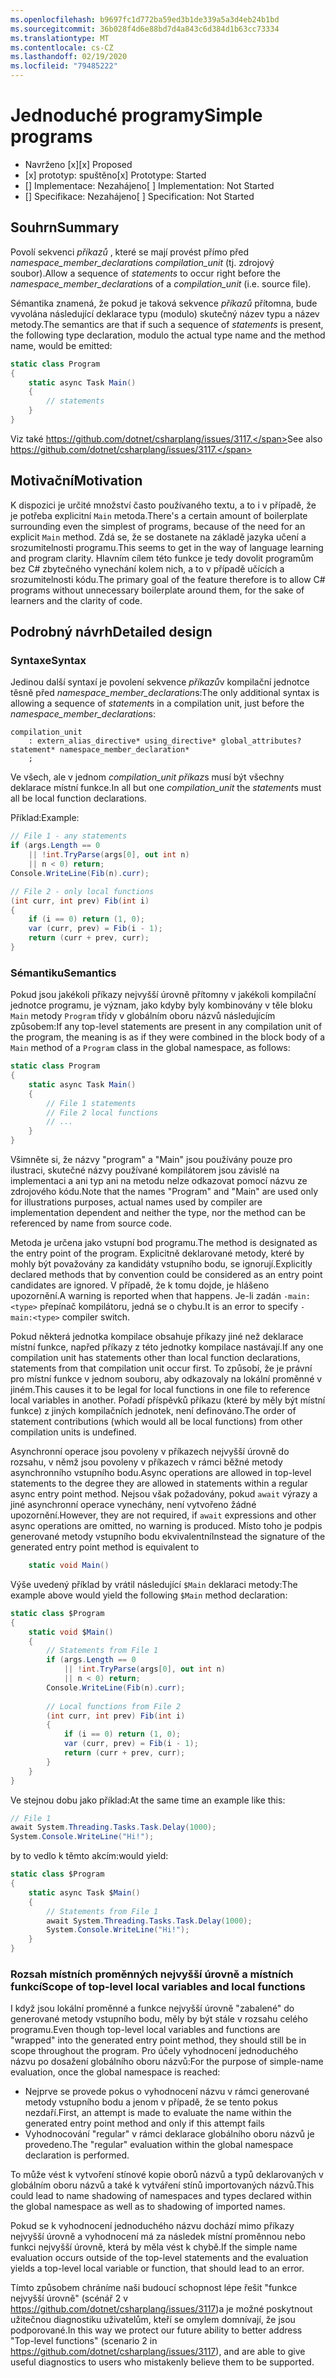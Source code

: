 ```yaml
---
ms.openlocfilehash: b9697fc1d772ba59ed3b1de339a5a3d4eb24b1bd
ms.sourcegitcommit: 36b028f4d6e88bd7d4a843c6d384d1b63cc73334
ms.translationtype: MT
ms.contentlocale: cs-CZ
ms.lasthandoff: 02/19/2020
ms.locfileid: "79485222"
---
```

# <a name="simple-programs"></a><span data-ttu-id="bf71d-101">Jednoduché programy</span><span class="sxs-lookup"><span data-stu-id="bf71d-101">Simple programs</span></span>

* <span data-ttu-id="bf71d-102">Navrženo [x]</span><span class="sxs-lookup"><span data-stu-id="bf71d-102">[x] Proposed</span></span>
* <span data-ttu-id="bf71d-103">[x] prototyp: spuštěno</span><span class="sxs-lookup"><span data-stu-id="bf71d-103">[x] Prototype: Started</span></span>
* <span data-ttu-id="bf71d-104">[] Implementace: Nezahájeno</span><span class="sxs-lookup"><span data-stu-id="bf71d-104">[ ] Implementation: Not Started</span></span>
* <span data-ttu-id="bf71d-105">[] Specifikace: Nezahájeno</span><span class="sxs-lookup"><span data-stu-id="bf71d-105">[ ] Specification: Not Started</span></span>

## <a name="summary"></a><span data-ttu-id="bf71d-106">Souhrn</span><span class="sxs-lookup"><span data-stu-id="bf71d-106">Summary</span></span>
[summary]: #summary

<span data-ttu-id="bf71d-107">Povolí sekvenci *příkazů* , které se mají provést přímo před *namespace_member_declaration*s *compilation_unit* (tj. zdrojový soubor).</span><span class="sxs-lookup"><span data-stu-id="bf71d-107">Allow a sequence of *statements* to occur right before the *namespace_member_declaration*s of a *compilation_unit* (i.e. source file).</span></span>

<span data-ttu-id="bf71d-108">Sémantika znamená, že pokud je taková sekvence *příkazů* přítomna, bude vyvolána následující deklarace typu (modulo) skutečný název typu a název metody.</span><span class="sxs-lookup"><span data-stu-id="bf71d-108">The semantics are that if such a sequence of *statements* is present, the following type declaration, modulo the actual type name and the method name, would be emitted:</span></span>

``` c#
static class Program
{
    static async Task Main()
    {
        // statements
    }
}
```

<span data-ttu-id="bf71d-109">Viz také https://github.com/dotnet/csharplang/issues/3117.</span><span class="sxs-lookup"><span data-stu-id="bf71d-109">See also https://github.com/dotnet/csharplang/issues/3117.</span></span>

## <a name="motivation"></a><span data-ttu-id="bf71d-110">Motivační</span><span class="sxs-lookup"><span data-stu-id="bf71d-110">Motivation</span></span>
[motivation]: #motivation

<span data-ttu-id="bf71d-111">K dispozici je určité množství často používaného textu, a to i v případě, že je potřeba explicitní `Main` metoda.</span><span class="sxs-lookup"><span data-stu-id="bf71d-111">There's a certain amount of boilerplate surrounding even the simplest of programs, because of the need for an explicit `Main` method.</span></span> <span data-ttu-id="bf71d-112">Zdá se, že se dostanete na základě jazyka učení a srozumitelnosti programu.</span><span class="sxs-lookup"><span data-stu-id="bf71d-112">This seems to get in the way of language learning and program clarity.</span></span> <span data-ttu-id="bf71d-113">Hlavním cílem této funkce je tedy dovolit programům bez C# zbytečného vynechání kolem nich, a to v případě učících a srozumitelnosti kódu.</span><span class="sxs-lookup"><span data-stu-id="bf71d-113">The primary goal of the feature therefore is to allow C# programs without unnecessary boilerplate around them, for the sake of learners and the clarity of code.</span></span>

## <a name="detailed-design"></a><span data-ttu-id="bf71d-114">Podrobný návrh</span><span class="sxs-lookup"><span data-stu-id="bf71d-114">Detailed design</span></span>
[design]: #detailed-design

### <a name="syntax"></a><span data-ttu-id="bf71d-115">Syntaxe</span><span class="sxs-lookup"><span data-stu-id="bf71d-115">Syntax</span></span>

<span data-ttu-id="bf71d-116">Jedinou další syntaxí je povolení sekvence *příkazů*v kompilační jednotce těsně před *namespace_member_declaration*s:</span><span class="sxs-lookup"><span data-stu-id="bf71d-116">The only additional syntax is allowing a sequence of *statement*s in a compilation unit, just before the *namespace_member_declaration*s:</span></span>

``` antlr
compilation_unit
    : extern_alias_directive* using_directive* global_attributes? statement* namespace_member_declaration*
    ;
```

<span data-ttu-id="bf71d-117">Ve všech, ale v jednom *compilation_unit* *příkaz*s musí být všechny deklarace místní funkce.</span><span class="sxs-lookup"><span data-stu-id="bf71d-117">In all but one *compilation_unit* the *statement*s must all be local function declarations.</span></span> 

<span data-ttu-id="bf71d-118">Příklad:</span><span class="sxs-lookup"><span data-stu-id="bf71d-118">Example:</span></span>

``` c#
// File 1 - any statements
if (args.Length == 0
    || !int.TryParse(args[0], out int n)
    || n < 0) return;
Console.WriteLine(Fib(n).curr);

// File 2 - only local functions
(int curr, int prev) Fib(int i)
{
    if (i == 0) return (1, 0);
    var (curr, prev) = Fib(i - 1);
    return (curr + prev, curr);
}
```

### <a name="semantics"></a><span data-ttu-id="bf71d-119">Sémantiku</span><span class="sxs-lookup"><span data-stu-id="bf71d-119">Semantics</span></span>

<span data-ttu-id="bf71d-120">Pokud jsou jakékoli příkazy nejvyšší úrovně přítomny v jakékoli kompilační jednotce programu, je význam, jako kdyby byly kombinovány v těle bloku `Main` metody `Program` třídy v globálním oboru názvů následujícím způsobem:</span><span class="sxs-lookup"><span data-stu-id="bf71d-120">If any top-level statements are present in any compilation unit of the program, the meaning is as if they were combined in the block body of a `Main` method of a `Program` class in the global namespace, as follows:</span></span>

``` c#
static class Program
{
    static async Task Main()
    {
        // File 1 statements
        // File 2 local functions
        // ...
    }
}
```

<span data-ttu-id="bf71d-121">Všimněte si, že názvy "program" a "Main" jsou používány pouze pro ilustraci, skutečné názvy používané kompilátorem jsou závislé na implementaci a ani typ ani na metodu nelze odkazovat pomocí názvu ze zdrojového kódu.</span><span class="sxs-lookup"><span data-stu-id="bf71d-121">Note that the names "Program" and "Main" are used only for illustrations purposes, actual names used by compiler are implementation dependent and neither the type, nor the method can be referenced by name from source code.</span></span>

<span data-ttu-id="bf71d-122">Metoda je určena jako vstupní bod programu.</span><span class="sxs-lookup"><span data-stu-id="bf71d-122">The method is designated as the entry point of the program.</span></span> <span data-ttu-id="bf71d-123">Explicitně deklarované metody, které by mohly být považovány za kandidáty vstupního bodu, se ignorují.</span><span class="sxs-lookup"><span data-stu-id="bf71d-123">Explicitly declared methods that by convention could be considered as an entry point candidates are ignored.</span></span> <span data-ttu-id="bf71d-124">V případě, že k tomu dojde, je hlášeno upozornění.</span><span class="sxs-lookup"><span data-stu-id="bf71d-124">A warning is reported when that happens.</span></span> <span data-ttu-id="bf71d-125">Je-li zadán `-main:<type>` přepínač kompilátoru, jedná se o chybu.</span><span class="sxs-lookup"><span data-stu-id="bf71d-125">It is an error to specify `-main:<type>` compiler switch.</span></span>

<span data-ttu-id="bf71d-126">Pokud některá jednotka kompilace obsahuje příkazy jiné než deklarace místní funkce, napřed příkazy z této jednotky kompilace nastávají.</span><span class="sxs-lookup"><span data-stu-id="bf71d-126">If any one compilation unit has statements other than local function declarations, statements from that compilation unit occur first.</span></span> <span data-ttu-id="bf71d-127">To způsobí, že je právní pro místní funkce v jednom souboru, aby odkazovaly na lokální proměnné v jiném.</span><span class="sxs-lookup"><span data-stu-id="bf71d-127">This causes it to be legal for local functions in one file to reference local variables in another.</span></span> <span data-ttu-id="bf71d-128">Pořadí příspěvků příkazu (které by měly být místní funkce) z jiných kompilačních jednotek, není definováno.</span><span class="sxs-lookup"><span data-stu-id="bf71d-128">The order of statement contributions (which would all be local functions) from other compilation units is undefined.</span></span>

<span data-ttu-id="bf71d-129">Asynchronní operace jsou povoleny v příkazech nejvyšší úrovně do rozsahu, v němž jsou povoleny v příkazech v rámci běžné metody asynchronního vstupního bodu.</span><span class="sxs-lookup"><span data-stu-id="bf71d-129">Async operations are allowed in top-level statements to the degree they are allowed in statements within a regular async entry point method.</span></span> <span data-ttu-id="bf71d-130">Nejsou však požadovány, pokud `await` výrazy a jiné asynchronní operace vynechány, není vytvořeno žádné upozornění.</span><span class="sxs-lookup"><span data-stu-id="bf71d-130">However, they are not required, if `await` expressions and other async operations are omitted, no warning is produced.</span></span> <span data-ttu-id="bf71d-131">Místo toho je podpis generované metody vstupního bodu ekvivalentní</span><span class="sxs-lookup"><span data-stu-id="bf71d-131">Instead the signature of the generated entry point method is equivalent to</span></span> 
``` c#
    static void Main()
```

<span data-ttu-id="bf71d-132">Výše uvedený příklad by vrátil následující `$Main` deklaraci metody:</span><span class="sxs-lookup"><span data-stu-id="bf71d-132">The example above would yield the following `$Main` method declaration:</span></span>

``` c#
static class $Program
{
    static void $Main()
    {
        // Statements from File 1
        if (args.Length == 0
            || !int.TryParse(args[0], out int n)
            || n < 0) return;
        Console.WriteLine(Fib(n).curr);
        
        // Local functions from File 2
        (int curr, int prev) Fib(int i)
        {
            if (i == 0) return (1, 0);
            var (curr, prev) = Fib(i - 1);
            return (curr + prev, curr);
        }
    }
}
```

<span data-ttu-id="bf71d-133">Ve stejnou dobu jako příklad:</span><span class="sxs-lookup"><span data-stu-id="bf71d-133">At the same time an example like this:</span></span>
``` c#
// File 1
await System.Threading.Tasks.Task.Delay(1000);
System.Console.WriteLine("Hi!");
```

<span data-ttu-id="bf71d-134">by to vedlo k těmto akcím:</span><span class="sxs-lookup"><span data-stu-id="bf71d-134">would  yield:</span></span>
``` c#
static class $Program
{
    static async Task $Main()
    {
        // Statements from File 1
        await System.Threading.Tasks.Task.Delay(1000);
        System.Console.WriteLine("Hi!");
    }
}
```

### <a name="scope-of-top-level-local-variables-and-local-functions"></a><span data-ttu-id="bf71d-135">Rozsah místních proměnných nejvyšší úrovně a místních funkcí</span><span class="sxs-lookup"><span data-stu-id="bf71d-135">Scope of top-level local variables and local functions</span></span>

<span data-ttu-id="bf71d-136">I když jsou lokální proměnné a funkce nejvyšší úrovně "zabalené" do generované metody vstupního bodu, měly by být stále v rozsahu celého programu.</span><span class="sxs-lookup"><span data-stu-id="bf71d-136">Even though top-level local variables and functions are "wrapped" into the generated entry point method, they should still be in scope throughout the program.</span></span>
<span data-ttu-id="bf71d-137">Pro účely vyhodnocení jednoduchého názvu po dosažení globálního oboru názvů:</span><span class="sxs-lookup"><span data-stu-id="bf71d-137">For the purpose of simple-name evaluation, once the global namespace is reached:</span></span>
- <span data-ttu-id="bf71d-138">Nejprve se provede pokus o vyhodnocení názvu v rámci generované metody vstupního bodu a jenom v případě, že se tento pokus nezdaří.</span><span class="sxs-lookup"><span data-stu-id="bf71d-138">First, an attempt is made to evaluate the name within the generated entry point method and only if this attempt fails</span></span> 
- <span data-ttu-id="bf71d-139">Vyhodnocování "regular" v rámci deklarace globálního oboru názvů je provedeno.</span><span class="sxs-lookup"><span data-stu-id="bf71d-139">The "regular" evaluation within the global namespace declaration is performed.</span></span> 

<span data-ttu-id="bf71d-140">To může vést k vytvoření stínové kopie oborů názvů a typů deklarovaných v globálním oboru názvů a také k vytváření stínů importovaných názvů.</span><span class="sxs-lookup"><span data-stu-id="bf71d-140">This could lead to name shadowing of namespaces and types declared within the global namespace as well as to shadowing of imported names.</span></span>

<span data-ttu-id="bf71d-141">Pokud se k vyhodnocení jednoduchého názvu dochází mimo příkazy nejvyšší úrovně a vyhodnocení má za následek místní proměnnou nebo funkci nejvyšší úrovně, která by měla vést k chybě.</span><span class="sxs-lookup"><span data-stu-id="bf71d-141">If the simple name evaluation occurs outside of the top-level statements and the evaluation yields a top-level local variable or function, that should lead to an error.</span></span>

<span data-ttu-id="bf71d-142">Tímto způsobem chráníme naši budoucí schopnost lépe řešit "funkce nejvyšší úrovně" (scénář 2 v https://github.com/dotnet/csharplang/issues/3117)a je možné poskytnout užitečnou diagnostiku uživatelům, kteří se omylem domnívají, že jsou podporované.</span><span class="sxs-lookup"><span data-stu-id="bf71d-142">In this way we protect our future ability to better address "Top-level functions" (scenario 2 in https://github.com/dotnet/csharplang/issues/3117), and are able to give useful diagnostics to users who mistakenly believe them to be supported.</span></span>

